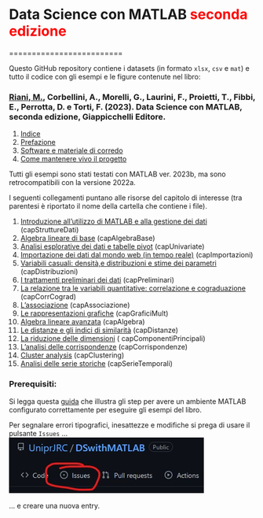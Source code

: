 
# Data Science con MATLAB <span style="color: red;">seconda edizione</span>

=========================

Questo GitHub repository contiene i datasets (in formato `xlsx`, `csv` e `mat`) e tutto il codice con gli esempi e le figure contenute nel libro:

### [Riani, M.](http://www.riani.it), Corbellini, A., Morelli, G., Laurini, F., Proietti, T., Fibbi, E., Perrotta, D. e Torti, F. (2023). Data Science con MATLAB, seconda edizione, Giappicchelli Editore. ###

1. [Indice](https://github.com/UniprJRC/DSconMATLAB/tree/main/matlabfiles/risorse/indice.pdf)
2. [Prefazione](https://github.com/UniprJRC/DSconMATLAB/tree/main/matlabfiles/risorse/prefazione.pdf)
3. [Software e materiale di corredo](https://github.com/UniprJRC/DSconMATLAB/tree/main/matlabfiles/risorse/Software_materiale_corredo.pdf)
4. [Come mantenere vivo il progetto](https://github.com/UniprJRC/DSconMATLAB/tree/main/matlabfiles/risorse/progetto_vivo.pdf)



 Tutti gli esempi sono stati testati con MATLAB ver. 2023b, ma sono retrocompatibili con la versione 2022a.

I seguenti collegamenti puntano alle risorse del capitolo di interesse (tra parentesi è riportato il nome della cartella che contiene i file).

1. [Introduzione all’utilizzo di MATLAB e alla gestione dei dati](https://github.com/UniprJRC/DSconMATLAB/tree/main/matlabfiles/capStruttureDati)  (capStruttureDati)
2. [Algebra lineare di base](https://github.com/UniprJRC/DSconMATLAB/tree/main/matlabfiles/capAlgebraBase)     (capAlgebraBase)                     
3. [Analisi esplorative dei dati e tabelle pivot](https://github.com/UniprJRC/DSconMATLAB/tree/main/matlabfiles/capImportazioni) (capUnivariate)
4. [Importazione dei dati dal mondo web (in tempo reale)](https://github.com/UniprJRC/DSconMATLAB/tree/main/matlabfiles/capUnivariate) (capImportazioni)
5. [Variabili casuali: densità,e distribuzioni e stime dei parametri](https://github.com/UniprJRC/DSconMATLAB/tree/main/matlabfiles/capDistribuzioni) (capDistribuzioni)
6. [I trattamenti preliminari dei dati](https://github.com/UniprJRC/DSconMATLAB/tree/main/matlabfiles/capPreliminari) (capPreliminari)
7. [La relazione tra le variabili quantitative: correlazione e cograduazione](https://github.com/UniprJRC/DSconMATLAB/tree/main/matlabfiles/capCorrCograd) (capCorrCograd)
8. [L’associazione](https://github.com/UniprJRC/DSconMATLAB/tree/main/matlabfiles/capAssociazione) (capAssociazione)
9. [Le rappresentazioni grafiche](https://github.com/UniprJRC/DSconMATLAB/tree/main/matlabfiles/capGraficiMult) (capGraficiMult)
10. [Algebra lineare avanzata](https://github.com/UniprJRC/DSconMATLAB/tree/main/matlabfiles/capAlgebra) (capAlgebra)
11. [Le distanze e gli indici di similarità](https://github.com/UniprJRC/DSconMATLAB/tree/main/matlabfiles/capDistanze) (capDistanze)
12. [La riduzione delle dimensioni](https://github.com/UniprJRC/DSconMATLAB/tree/main/matlabfiles/capComponentiPrincipali) ( capComponentiPrincipali)
13. [L’analisi delle corrispondenze](https://github.com/UniprJRC/DSconMATLAB/tree/main/matlabfiles/capCorrispondenze) (capCorrispondenze)
14. [Cluster analysis](https://github.com/UniprJRC/DSconMATLAB/tree/main/matlabfiles/capClustering) (capClustering)
15. [Analisi delle serie storiche](https://github.com/UniprJRC/DSconMATLAB/tree/main/matlabfiles/capSerieTemporali) (capSerieTemporali)


### Prerequisiti: ###

Si legga questa [guida](https://github.com/UniprJRC/DSconMATLAB/tree/main/matlabfiles/risorse/Software_materiale_corredo.pdf) che illustra gli step per avere un ambiente MATLAB configurato correttamente per eseguire gli esempi del libro.

Per segnalare errori tipografici, inesattezze e modifiche si prega di usare il pulsante `Issues`  ...
![Issues](https://github.com/UniprJRC/DSconMATLAB/blob/main/issues.jpg?raw=true)

... e creare una nuova entry.

